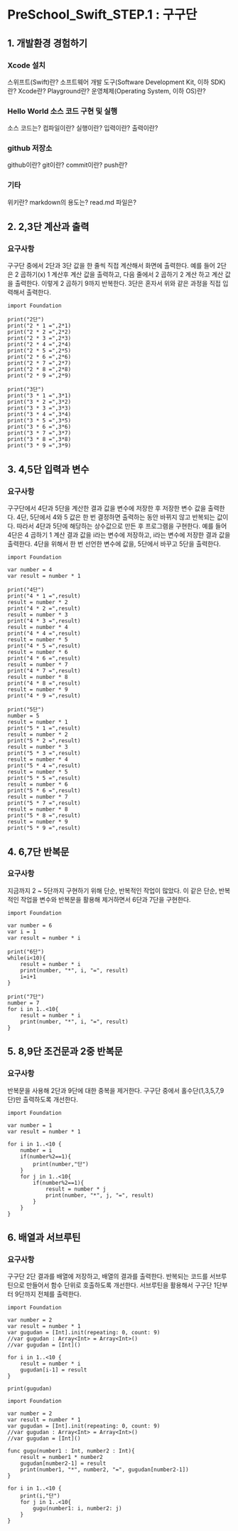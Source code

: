 # PreSchool_Swift_STEP.1 : 구구단
## 1. 개발환경 경험하기

### Xcode 설치
스위프트(Swift)란?
소프트웨어 개발 도구(Software Development Kit, 이하 SDK)란?
Xcode란? Playground란?
운영체제(Operating System, 이하 OS)란?

### Hello World 소스 코드 구현 및 실행
소스 코드는?
컴파일이란? 실행이란?
입력이란? 출력이란?

### github 저장소
github이란?
git이란?
commit이란?
push란?

### 기타
위키란?
markdown의 용도는?
read.md 파일은?

## 2. 2,3단 계산과 출력
### 요구사항
구구단 중에서 2단과 3단 값을 한 줄씩 직접 계산해서 화면에 출력한다.
예를 들어 2단은 2 곱하기(x) 1 계산후 계산 값을 출력하고, 다음 줄에서 2 곱하기 2 계산 하고 계산 값을 출력한다.
이렇게 2 곱하기 9까지 반복한다.
3단은 혼자서 위와 같은 과정을 직접 입력해서 출력한다.

```
import Foundation

print("2단")
print("2 * 1 =",2*1)
print("2 * 2 =",2*2)
print("2 * 3 =",2*3)
print("2 * 4 =",2*4)
print("2 * 5 =",2*5)
print("2 * 6 =",2*6)
print("2 * 7 =",2*7)
print("2 * 8 =",2*8)
print("2 * 9 =",2*9)

print("3단")
print("3 * 1 =",3*1)
print("3 * 2 =",3*2)
print("3 * 3 =",3*3)
print("3 * 4 =",3*4)
print("3 * 5 =",3*5)
print("3 * 6 =",3*6)
print("3 * 7 =",3*7)
print("3 * 8 =",3*8)
print("3 * 9 =",3*9)
```
## 3. 4,5단 입력과 변수
### 요구사항
구구단에서 4단과 5단을 계산한 결과 값을 변수에 저장한 후 저장한 변수 값을 출력한다.
4단, 5단에서 4와 5 값은 한 번 결정하면 출력하는 동안 바뀌지 않고 반복되는 값이다. 따라서 4단과 5단에 해당하는 상수값으로 만든 후 프로그램을 구현한다.
예를 들어 4단은 4 곱하기 1 계산 결과 값을 i라는 변수에 저장하고, i라는 변수에 저장한 결과 값을 출력한다.
4단을 위해서 한 번 선언한 변수에 값을, 5단에서 바꾸고 5단을 출력한다.

```
import Foundation

var number = 4
var result = number * 1

print("4단")
print("4 * 1 =",result)
result = number * 2
print("4 * 2 =",result)
result = number * 3
print("4 * 3 =",result)
result = number * 4
print("4 * 4 =",result)
result = number * 5
print("4 * 5 =",result)
result = number * 6
print("4 * 6 =",result)
result = number * 7
print("4 * 7 =",result)
result = number * 8
print("4 * 8 =",result)
result = number * 9
print("4 * 9 =",result)

print("5단")
number = 5
result = number * 1
print("5 * 1 =",result)
result = number * 2
print("5 * 2 =",result)
result = number * 3
print("5 * 3 =",result)
result = number * 4
print("5 * 4 =",result)
result = number * 5
print("5 * 5 =",result)
result = number * 6
print("5 * 6 =",result)
result = number * 7
print("5 * 7 =",result)
result = number * 8
print("5 * 8 =",result)
result = number * 9
print("5 * 9 =",result)
```

## 4. 6,7단 반복문
### 요구사항
지금까지 2 ~ 5단까지 구현하기 위해 단순, 반복적인 작업이 많았다.
이 같은 단순, 반복적인 작업을 변수와 반복문을 활용해 제거하면서 6단과 7단을 구현한다.

```
import Foundation

var number = 6
var i = 1
var result = number * i

print("6단")
while(i<10){
    result = number * i
    print(number, "*", i, "=", result)
    i=i+1
}

print("7단")
number = 7
for i in 1..<10{
    result = number * i
    print(number, "*", i, "=", result)
}
```

## 5. 8,9단 조건문과 2중 반복문
### 요구사항
반복문을 사용해 2단과 9단에 대한 중복을 제거한다.
구구단 중에서 홀수단(1,3,5,7,9단)만 출력하도록 개선한다.

```
import Foundation

var number = 1
var result = number * 1

for i in 1..<10 {
    number = i
    if(number%2==1){
        print(number,"단")
    }
    for j in 1..<10{
        if(number%2==1){
            result = number * j  
            print(number, "*", j, "=", result)
        }
    }
}
```
## 6. 배열과 서브루틴
### 요구사항
구구단 2단 결과를 배열에 저장하고, 배열의 결과를 출력한다.
반복되는 코드를 서브루틴으로 만들어서 함수 단위로 호출하도록 개선한다.
서브루틴을 활용해서 구구단 1단부터 9단까지 전체를 출력한다.

```
import Foundation

var number = 2
var result = number * 1
var gugudan = [Int].init(repeating: 0, count: 9)
//var gugudan : Array<Int> = Array<Int>()
//var gugudan = [Int]()

for i in 1..<10 {
    result = number * i     
    gugudan[i-1] = result
}

print(gugudan)
```

```
import Foundation

var number = 2
var result = number * 1
var gugudan = [Int].init(repeating: 0, count: 9)
//var gugudan : Array<Int> = Array<Int>()
//var gugudan = [Int]()

func gugu(number1 : Int, number2 : Int){
    result = number1 * number2     
    gugudan[number2-1] = result
    print(number1, "*", number2, "=", gugudan[number2-1])
}

for i in 1..<10 {
    print(i,"단")
    for j in 1..<10{   
        gugu(number1: i, number2: j)
    }
}
```
